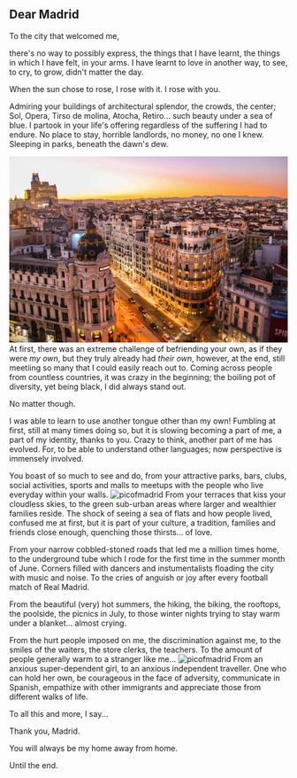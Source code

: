 ## Dear Madrid

To the city that welcomed me,

there's no way to possibly express, the things that I have learnt, the things in which I have felt,
in your arms. I have learnt to love in another way,
to see, to cry, to grow, didn't matter the day.

When the sun chose to rose,
I rose with it.
I rose with you.

Admiring your buildings of architectural splendor, the crowds, the center; Sol, Opera, Tirso de molina, Atocha, Retiro... such beauty under a sea of blue.
I partook in your life's offering regardless of the suffering I had to endure.
No place to stay, horrible landlords, no money, no one I knew.
Sleeping in parks, beneath the dawn's dew.

![picofmadrid](/img/madrid.jpg)
At first, there was an extreme challenge of befriending your own, as if they were _my own_,
but they truly already had _their own_, however, at the end, still meetiing so many that I could easily reach out to.
Coming across people from countless countries, it was crazy in the beginning; the boiling pot of diversity, yet being black, I did always stand out.

No matter though.

I was able to learn to use another tongue other than my own!
Fumbling at first, still at many times doing so, but it is slowing becoming a part of me, a part of my identity, thanks to you.
Crazy to think, another part of me has evolved.
For, to be able to understand other languages; now perspective is immensely involved.

You boast of so much to see and do, from your attractive parks, bars, clubs, social activities, sports and malls to meetups with the people who live everyday within your walls.
![picofmadrid](/img/torrejonflats.jpg)
From your terraces that kiss your cloudless skies, to the green sub-urban areas where larger and wealthier families reside. The shock of seeing a sea of flats and how people lived, confused me at first, but it is part of your culture, a tradition, families and friends close enough, quenching those thirsts... of love.

From your narrow cobbled-stoned roads that led me a million times home, to the underground tube which I rode for the first time in the summer month of June. Corners filled with dancers and instumentalists floading the city with music and noise. To the cries of anguish or joy after every football match of Real Madrid.

From the beautiful (very) hot summers, the hiking, the biking, the rooftops, the poolside, the picnics in July, to those winter nights trying to stay warm under a blanket... almost crying.

From the hurt people imposed on me, the discrimination against me, to the smiles of the waiters, the store clerks, the teachers. To the amount of people generally warm to a stranger like me...
![picofmadrid](/img/amapicmadrid.jpg)
From an anxious super-dependent girl, to an anxious independent traveller. One who can hold her own, be courageous in the face of adversity, communicate in Spanish, empathize with other immigrants and appreciate those from different walks of life.

To all this and more, I say...

Thank you, Madrid.

You will always be my home away from home.

Until the end.
